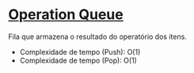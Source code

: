 # [Operation Queue](op_queue.cpp)

<!-- DESCRIPTION -->
Fila que armazena o resultado do operatório dos itens.
<!-- DESCRIPTION -->

* Complexidade de tempo (Push): O(1)
* Complexidade de tempo (Pop): O(1)
